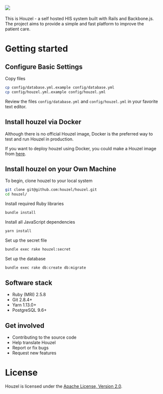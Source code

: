 # ![](https://user-images.githubusercontent.com/70602199/100478253-5bb3c580-30c9-11eb-9a82-d1d66620739b.png)

This is Houzel - a self hosted HIS system built with Rails and Backbone.js. The project aims to provide a simple and fast
platform to improve the patient care.

# Getting started

## Configure Basic Settings

Copy files
```bash
cp config/database.yml.example config/database.yml
cp config/houzel.yml.example config/houzel.yml
```

Review the files ```config/database.yml``` and ```config/houzel.yml``` in your favorite text editor.

## Install houzel via Docker
Although there is no official Houzel image, Docker is the preferred way to test and run Houzel in production.

If you want to deploy houzel using Docker, you could make a Houzel image from [here](https://github.com/houzelio/houzel-docker).

## Install houzel on your Own Machine

To begin, clone houzel to your local system
```bash
git clone git@github.com:houzel/houzel.git
cd houzel/
```

Install required Ruby libraries
```bash
bundle install
```

Install all JavaScript dependencies
```bash
yarn install
```

Set up the secret file
```bash
bundle exec rake houzel:secret
```

Set up the database
```bash
bundle exec rake db:create db:migrate
```

## Software stack

- Ruby (MRI) 2.5.8
- Git 2.8.4+
- Yarn 1.13.0+
- PostgreSQL 9.6+

## Get involved

- Contributing to the source code
- Help translate Houzel
- Report or fix bugs
- Request new features

# License

Houzel is licensed under the [Apache License, Version 2.0](http://www.apache.org/licenses/LICENSE-2.0).
